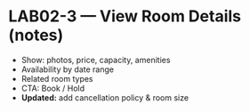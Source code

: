 # LAB02-3 — View Room Details (notes)
- Show: photos, price, capacity, amenities
- Availability by date range
- Related room types
- CTA: Book / Hold
- **Updated:** add cancellation policy & room size

